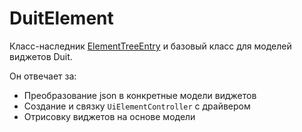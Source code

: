# DuitElement

Класс-наследник [ElementTreeEntry](api/dart_api/ElementTreeEntry.md) и базовый класс для моделей виджетов Duit.

Он отвечает за:
- Преобразование json в конкретные модели виджетов
- Создание и связку `UiElementController` с драйвером
- Отрисовку виджетов на основе модели